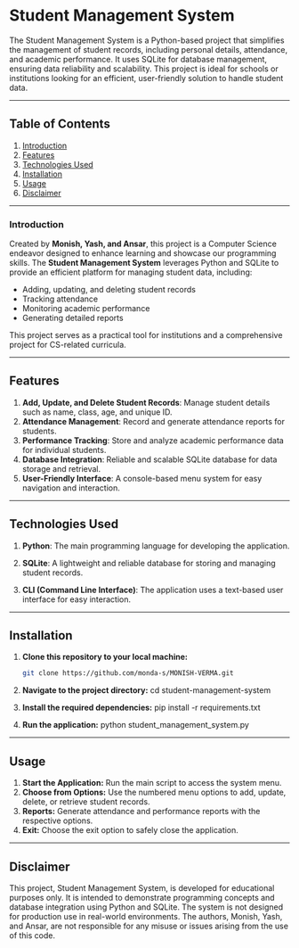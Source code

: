 # **Student Management System**

The Student Management System is a Python-based project that simplifies the management of student records, including personal details, attendance, and academic performance. It uses SQLite for database management, ensuring data reliability and scalability. This project is ideal for schools or institutions looking for an efficient, user-friendly solution to handle student data.

---

## **Table of Contents**  
1. [Introduction](#introduction)  
2. [Features](#features)  
3. [Technologies Used](#technologies-used)  
4. [Installation](#installation)  
5. [Usage](#usage)  
6. [Disclaimer](#disclaimer)   

---

### **Introduction**  

Created by **Monish, Yash, and Ansar**, this project is a Computer Science endeavor designed to enhance learning and showcase our programming skills. The **Student Management System** leverages Python and SQLite to provide an efficient platform for managing student data, including:  

- Adding, updating, and deleting student records  
- Tracking attendance  
- Monitoring academic performance  
- Generating detailed reports  

This project serves as a practical tool for institutions and a comprehensive project for CS-related curricula.

---
## **Features**  
1. **Add, Update, and Delete Student Records**: Manage student details such as name, class, age, and unique ID.  
2. **Attendance Management**: Record and generate attendance reports for students.  
3. **Performance Tracking**: Store and analyze academic performance data for individual students.  
4. **Database Integration**: Reliable and scalable SQLite database for data storage and retrieval.  
5. **User-Friendly Interface**: A console-based menu system for easy navigation and interaction.  

---
## **Technologies Used**
1. **Python**: The main programming language for developing the application.

2. **SQLite**: A lightweight and reliable database for storing and managing student records.

3. **CLI (Command Line Interface)**: The application uses a text-based user interface for easy interaction.

---
## **Installation**
1. **Clone this repository to your local machine:**
   ```bash
   git clone https://github.com/monda-s/MONISH-VERMA.git
   ```
3. **Navigate to the project directory:**
cd student-management-system

4. **Install the required dependencies:**
pip install -r requirements.txt
5. **Run the application:**
python student_management_system.py

---

## **Usage**
1. **Start the Application:** Run the main script to access the system menu.
2. **Choose from Options:** Use the numbered menu options to add, update, delete, or retrieve student records.
3. **Reports:** Generate attendance and performance reports with the respective options.
4. **Exit:** Choose the exit option to safely close the application.

---

## **Disclaimer**
This project, Student Management System, is developed for educational purposes only. It is intended to demonstrate programming concepts and database integration using Python and SQLite. The system is not designed for production use in real-world environments. The authors, Monish, Yash, and Ansar, are not responsible for any misuse or issues arising from the use of this code.
